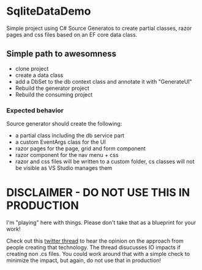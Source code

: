# SqliteDataDemo

Simple project using C# Source Generatos to create partial classes, razor pages and css files based on an EF core data class. 

## Simple path to awesomness
- clone project
- create a data class 
- add a DbSet to the db context class and annotate it with "GenerateUI"
- Rebuild the generator project
- Rebuild the consuming project

### Expected behavior

Source generator should create the following:
- a partial class including the db service part
- a custom EventArgs class for the UI
- razor pages for the page, grid and form component
- razor component for the nav menu + css
- razor and css files will be written to a custom folder, cs classes will not be visible as VS Studio manages them

# DISCLAIMER - DO NOT USE THIS IN PRODUCTION

I'm "playing" here with things. Please don't take that as a blueprint for your work! 

Check out this [twitter thread](https://twitter.com/jaredpar/status/1483260034624606208?s=20) to hear the opinion on the approach from people creating that technology. The thread disucusses IO impacts if creating non .cs files. You could work around that with a simple check to minimize the impact, but again, do not use that in production!



